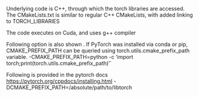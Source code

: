Underlying code is C++, through which the torch libraries are accessed.
The CMakeLists.txt is similar to regular C++ CMakeLists, with added linking to TORCH_LIBRARIES 

The code executes on Cuda, and uses g++ compiler

Following option is also shown . If PyTorch was installed via conda or pip, CMAKE_PREFIX_PATH can be
queried using torch.utils.cmake_prefix_path variable.
-CMAKE_PREFIX_PATH=python -c ‘import torch;print(torch.utils.cmake_prefix_path)’`

Following is provided in the pytorch docs https://pytorch.org/cppdocs/installing.html 
-DCMAKE_PREFIX_PATH=/absolute/path/to/libtorch